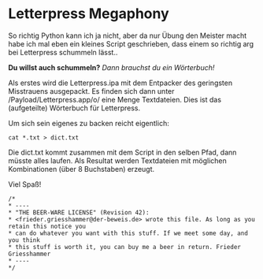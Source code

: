 Letterpress Megaphony
=====================

So richtig Python kann ich ja nicht, aber da nur Übung den Meister macht habe ich mal eben ein kleines Script geschrieben, dass einem so richtig arg bei Letterpress schummeln lässt..

**Du willst auch schummeln?**
*Dann brauchst du ein Wörterbuch!*

Als erstes wird die Letterpress.ipa mit dem Entpacker des geringsten Misstrauens ausgepackt. Es finden sich dann unter /Payload/Letterpress.app/o/ eine Menge Textdateien. Dies ist das (aufgeteilte) Wörterbuch für Letterpress.

Um sich sein eigenes zu backen reicht eigentlich:

`cat *.txt > dict.txt`

Die dict.txt kommt zusammen mit dem Script in den selben Pfad, dann müsste alles laufen.
Als Resultat werden Textdateien mit möglichen Kombinationen (über 8 Buchstaben) erzeugt.


Viel Spaß!
	
	/*
	* ----
	* "THE BEER-WARE LICENSE" (Revision 42):
	* <frieder.griesshammer@der-beweis.de> wrote this file. As long as you retain this notice you
	* can do whatever you want with this stuff. If we meet some day, and you think
	* this stuff is worth it, you can buy me a beer in return. Frieder Griesshammer
	* ----
	*/
